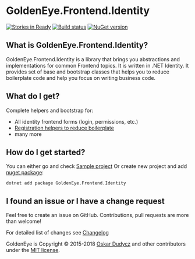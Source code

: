 ﻿# GoldenEye.Frontend.Identity
[![Stories in Ready](https://badge.waffle.io/oskardudycz/GoldenEye.png?label=ready&title=Ready)](https://waffle.io/oskardudycz/GoldenEye)
[![Build status](https://ci.appveyor.com/api/projects/status/1mtm4h33cvur6kob?svg=true)](https://ci.appveyor.com/project/oskardudycz/goldeneye-Identity)
[![NuGet version](https://badge.fury.io/nu/GoldenEye.Frontend.Identity.svg)](https://badge.fury.io/nu/GoldenEye.Frontend.Identity)

What is GoldenEye.Frontend.Identity?
--------------------------------
GoldenEye.Frontend.Identity is a library that brings you abstractions and implementations for common Frontend topics. It is written in .NET Identity. It provides set of base and bootstrap classes that helps you to reduce boilerplate code and help you focus on writing business code.

What do I get?
--------------------------------
Complete helpers and bootstrap for:
- All identity frontend forms (login, permissions, etc.)
- [Registration helpers to reduce boilerplate](Registration/Registration.cs)
- many more

How do I get started?
--------------------------------
You can either go and check [Sample project](../../Sample/Security/Frontend.Identity.Sample/Readme.md)
Or create new project and add [nuget package](https://www.nuget.org/packages/GoldenEye.Frontend.Identity):

`dotnet add package GoldenEye.Frontend.Identity`

I found an issue or I have a change request
--------------------------------
Feel free to create an issue on GitHub. Contributions, pull requests are more than welcome!

For detailed list of changes see [Changelog](Changelog.md)  

GoldenEye is Copyright &copy; 2015-2018 [Oskar Dudycz](http://oskar-dudycz.pl) and other contributors under the [MIT license](../../../LICENSE.txt).

